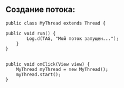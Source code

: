 ## Создание потока:

```
public class MyThread extends Thread {

public void run() {
        Log.d(TAG, "Mой поток запущен...");
    }
}


public void onClick(View view) {
    MyThread myThread = new MyThread();
    myThread.start();
}
```

![](data:image/gif;base64,R0lGODlhAQABAPABAP///wAAACH5BAEKAAAALAAAAAABAAEAAAICRAEAOw==)![](data:image/gif;base64,R0lGODlhAQABAPABAP///wAAACH5BAEKAAAALAAAAAABAAEAAAICRAEAOw== "Click and drag to move")
